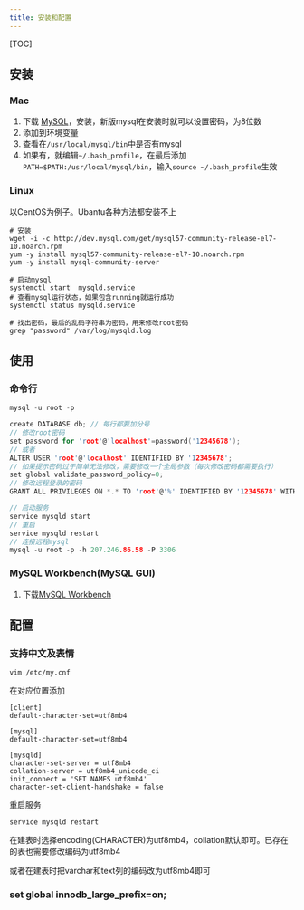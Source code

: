 ```yaml
---
title: 安装和配置
---
```


[TOC]

## 安装
### Mac
1. 下载 [MySQL](https://dev.mysql.com/downloads/mysql/)，安装，新版mysql在安装时就可以设置密码，为8位数
2. 添加到环境变量
3. 查看在`/usr/local/mysql/bin`中是否有mysql
4. 如果有，就编辑`~/.bash_profile`，在最后添加`PATH=$PATH:/usr/local/mysql/bin`，输入`source ~/.bash_profile`生效

### Linux
以CentOS为例子。Ubantu各种方法都安装不上

```
# 安装
wget -i -c http://dev.mysql.com/get/mysql57-community-release-el7-10.noarch.rpm
yum -y install mysql57-community-release-el7-10.noarch.rpm
yum -y install mysql-community-server

# 启动mysql
systemctl start  mysqld.service
# 查看mysql运行状态，如果包含running就运行成功
systemctl status mysqld.service

# 找出密码，最后的乱码字符串为密码，用来修改root密码
grep "password" /var/log/mysqld.log
```

## 使用
### 命令行

```c
mysql -u root -p

create DATABASE db; // 每行都要加分号
// 修改root密码
set password for 'root'@'localhost'=password('12345678');
// 或者
ALTER USER 'root'@'localhost' IDENTIFIED BY '12345678';
// 如果提示密码过于简单无法修改，需要修改一个全局参数（每次修改密码都需要执行）
set global validate_password_policy=0;
// 修改远程登录的密码
GRANT ALL PRIVILEGES ON *.* TO 'root'@'%' IDENTIFIED BY '12345678' WITH GRANT OPTION;

// 启动服务
service mysqld start
// 重启
service mysqld restart
// 连接远程mysql
mysql -u root -p -h 207.246.86.58 -P 3306
```

### MySQL Workbench(MySQL GUI)
1. 下载[MySQL Workbench](https://dev.mysql.com/downloads/workbench/)


## 配置
### 支持中文及表情

```
vim /etc/my.cnf
```

在对应位置添加

```
[client]
default-character-set=utf8mb4

[mysql]
default-character-set=utf8mb4

[mysqld]
character-set-server = utf8mb4
collation-server = utf8mb4_unicode_ci
init_connect = 'SET NAMES utf8mb4'
character-set-client-handshake = false
```

重启服务

```
service mysqld restart
```

在建表时选择encoding(CHARACTER)为utf8mb4，collation默认即可。已存在的表也需要修改编码为utf8mb4

或者在建表时把varchar和text列的编码改为utf8mb4即可

### set global innodb_large_prefix=on;
                      